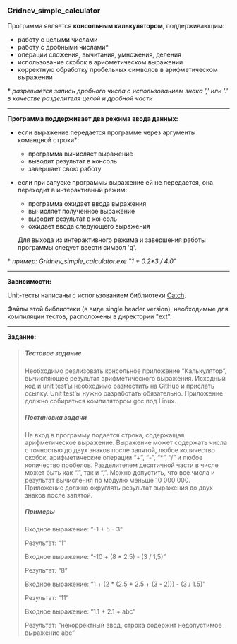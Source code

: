 ### Gridnev_simple_calculator

Программа является **консольным калькулятором**, поддерживающим:
- работу с целыми числами
- работу с дробными числами\*
- операции сложения, вычитания, умножения, деления
- использование скобок в арифметическом выражении
- корректную обработку пробельных символов в арифметическом выражении

\* *разрешается запись дробного числа с использованием знака  ',' или '.' в качестве разделителя целой и дробной части*

---

**Программа поддерживает два режима ввода данных:**

- если выражение передается программе через аргументы командной строки*:
    * программа вычисляет выражение
    * выводит результат в консоль
    * завершает свою работу

- если при запуске программы выражение ей не передается, она переходит в интерактивный режим:
    * программа ожидает ввода выражения
    * вычисляет полученное выражение
    * выводит результат в консоль
    * ожидает ввода следующего выражения

    Для выхода из интерактивного режима и завершения работы программы следует ввести символ 'q'.

\* *пример: Gridnev_simple_calculator.exe "1 + 0.2\*3 /  4.0"*

---

**Зависимости:**

Unit-тесты написаны с использованием библиотеки [Catch](https://github.com/philsquared/Catch).

Файлы этой библиотеки (в виде single header version), необходимые для компиляции тестов, расположены в директории "ext".

---

**Задание:**

> ##### Тестовое задание
> 
> Необходимо реализовать консольное приложение “Калькулятор”, вычисляющее результат арифметического выражения. Исходный код и unit test’ы необходимо разместить на GitHub и прислать ссылку. Unit test’ы нужно разработать обязательно. Приложение должно собираться компилятором gcc под Linux.
> 
> ##### Постановка задачи
> 
> На вход в программу подается строка, содержащая арифметическое выражение. Выражение может содержать числа с точностью до двух знаков после запятой, любое количество скобок, арифметические операции “+”, “-”, “*”, “/” и любое количество пробелов. Разделителем десятичной части в числе может быть как “.”, так и “,”. Можно допустить, что все числа и результат вычисления по модулю меньше 10 000 000. Приложение должно округлять результат выражения до двух знаков после запятой.
> 
> ##### Примеры
> 
> Входное выражение: “-1 + 5 - 3”
> 
> Результат: “1”
> 
> Входное выражение: “-10 + (8 * 2.5) - (3 / 1,5)”
> 
> Результат: “8”
> 
> Входное выражение: “1 + (2 * (2.5 + 2.5 + (3 - 2))) - (3 / 1.5)”
> 
> Результат: “11”
> 
> Входное выражение: “1.1 + 2.1 + abc”
> 
> Результат: “некорректный ввод, строка содержит недопустимое выражение abc”